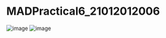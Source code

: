 # MADPractical6_21012012006
![image](https://user-images.githubusercontent.com/111745962/195258641-c3387555-d36d-4d3a-8c93-edd547cffae9.png)
![image](https://user-images.githubusercontent.com/111745962/195258754-e3b63b85-dc50-4037-b3d3-d9aad86bc03f.png)

